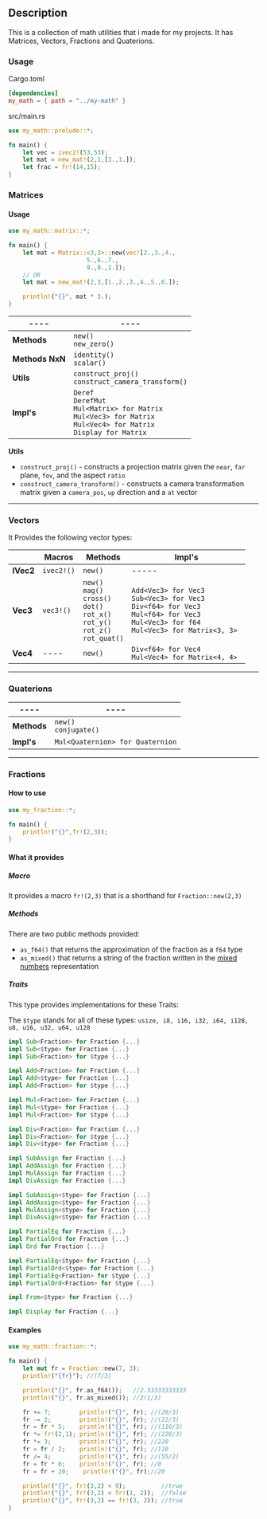 ## Description 
This is a collection of math utilities that i made for my projects. It has Matrices, Vectors, Fractions and Quaterions.

### Usage
Cargo.toml
```Toml
[dependencies]
my_math = { path = "../my-math" }
```
src/main.rs
```Rust
use my_math::prelude::*;

fn main() {
	let vec = ivec2!(53,53);
	let mat = new_mat!(2,1,[3.,1.]);
	let frac = fr!(14,15);
}
```

### Matrices
#### Usage
```Rust
use my_math::matrix::*;

fn main() {
	let mat = Matrix::<3,3>::new(vec![2.,3.,4.,
				  	  5.,6.,7.,
				  	  9.,0.,1.]);
	// OR
	let mat = new_mat!(2,3,[1.,2.,3.,4.,5.,6.]);

	println!("{}", mat * 3.);
}
```
| ---- | ---- | 
| --------------- | ------------------------------------------------------------------------------------------------------------------------------ |
| **Methods**     | ``new()``<br>``new_zero()``                                                                                                    |
| **Methods NxN** | ``identity()``<br>``scalar()``                                                                                                 |
| **Utils**       | `construct_proj()`<br>`construct_camera_transform()`                                                                           |
| **Impl's**      | `Deref`<br>`DerefMut`<br>`Mul<Matrix> for Matrix`<br>`Mul<Vec3> for Matrix`<br>`Mul<Vec4> for Matrix`<br> `Display for Matrix` |

**Utils**
- `construct_proj()` - constructs a projection matrix given the `near`, `far` plane, `fov`, and the aspect `ratio`
- `construct_camera_transform()` - constructs a camera transformation matrix given a `camera_pos`, `up` direction and a `at` vector

-----
### Vectors
It Provides the following vector types:

|           | Macros     | Methods                                                                                                           | Impl's                                                                                                                                                         |
| --------- | ---------- | ----------------------------------------------------------------------------------------------------------------- | -------------------------------------------------------------------------------------------------------------------------------------------------------------- |
| **IVec2** | `ivec2!()` | `new()`                                                                                                           | -----                                                                                                                                                          |
| **Vec3**  | `vec3!()`  | ``new()``<br>``mag()``<br>``cross()``<br>``dot()``<br>``rot_x()``<br>``rot_y()``<br>``rot_z()``<br>``rot_quat()`` | ``Add<Vec3> for Vec3``<br>``Sub<Vec3> for Vec3``<br>``Div<f64> for Vec3``<br>``Mul<f64> for Vec3``<br>``Mul<Vec3> for f64 ``<br>``Mul<Vec3> for Matrix<3, 3>`` |
| **Vec4**  | ----       | `new()`                                                                                                           | ``Div<f64> for Vec4``<br>``Mul<Vec4> for Matrix<4, 4> ``                                                                                                       |

------

### Quaterions
| ---- | ---- | 
| --------------- | -------------------------------- |
| **Methods**     | `new()` <br> `conjugate()`       |
| **Impl's**      | `Mul<Quaternion> for Quaternion` |

-----
### Fractions
#### How to use
```rust
use my_fraction::*;

fn main() {
    println!("{}",fr!(2,3));
}
```
#### What it provides
##### Macro
It provides a macro `fr!(2,3)` that is a shorthand for `Fraction::new(2,3)` 
##### Methods
There are two public methods provided:
- `as_f64()` that returns the approximation of the fraction as a `f64` type
- `as_mixed()` that returns a string of the fraction written in the [mixed numbers](https://en.wikipedia.org/wiki/Fraction#Mixed_numbers) representation 
##### Traits
This type provides implementations for these Traits:

The `$type` stands for all of these types: `usize, i8, i16, i32, i64, i128, u8, u16, u32, u64, u128`
```Rust 
impl Sub<Fraction> for Fraction {...}
impl Sub<$type> for Fraction {...}
impl Sub<Fraction> for $type {...}

impl Add<Fraction> for Fraction {...}
impl Add<$type> for Fraction {...}
impl Add<Fraction> for $type {...}

impl Mul<Fraction> for Fraction {...}
impl Mul<$type> for Fraction {...}
impl Mul<Fraction> for $type {...}

impl Div<Fraction> for Fraction {...}
impl Div<Fraction> for $type {...}
impl Div<$type> for Fraction {...}

impl SubAssign for Fraction {...}
impl AddAssign for Fraction {...}
impl MulAssign for Fraction {...}
impl DivAssign for Fraction {...}

impl SubAssign<$type> for Fraction {...}
impl AddAssign<$type> for Fraction {...}
impl MulAssign<$type> for Fraction {...}
impl DivAssign<$type> for Fraction {...}

impl PartialEq for Fraction {...}
impl PartialOrd for Fraction {...}
impl Ord for Fraction {...}

impl PartialEq<$type> for Fraction {...}
impl PartialOrd<$type> for Fraction {...}
impl PartialEq<Fraction> for $type {...}
impl PartialOrd<Fraction> for $type {...}

impl From<$type> for Fraction {...}

impl Display for Fraction {...}
```
#### Examples
```rust
use my_math::fraction::*;

fn main() {
    let mut fr = Fraction::new(7, 3);
    println!("{fr}"); //(7/3)

    println!("{}", fr.as_f64());   //2.33333333333
    println!("{}", fr.as_mixed()); //2(1/3)

    fr += 7;        println!("{}", fr); //(28/3)
    fr -= 2;        println!("{}", fr); //(22/3)
    fr = fr * 5;    println!("{}", fr); //(110/3)
    fr *= fr!(2,1); println!("{}", fr); //(220/3)
    fr *= 3;        println!("{}", fr); //220
    fr = fr / 2;    println!("{}", fr); //110
    fr /= 4;        println!("{}", fr); //(55/2)
    fr = fr * 0;    println!("{}", fr); //0
    fr = fr + 20;    println!("{}", fr);//20

    println!("{}", fr!(3,2) < 9);          //true
    println!("{}", fr!(3,2) < fr!(1, 2));  //false
    println!("{}", fr!(3,2) == fr!(3, 2)); //true
}
```
